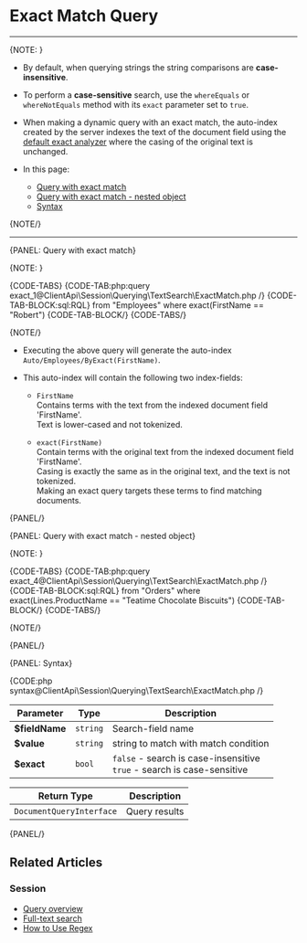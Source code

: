 # Exact Match Query

---

{NOTE: }

* By default, when querying strings the string comparisons are **case-insensitive**.

* To perform a **case-sensitive** search, use the `whereEquals` or `whereNotEquals` 
  method with its `exact` parameter set to `true`.  

* When making a dynamic query with an exact match, the auto-index created by the server indexes 
  the text of the document field using the [default exact analyzer](../../../../indexes/using-analyzers#ravendb) 
  where the casing of the original text is unchanged.

* In this page:
    * [Query with exact match](../../../../client-api/session/querying/text-search/exact-match-query#query-with-exact-match)
    * [Query with exact match - nested object](../../../../client-api/session/querying/text-search/exact-match-query#query-with-exact-match---nested-object)
    * [Syntax](../../../../client-api/session/querying/text-search/exact-match-query#syntax)

{NOTE/}

---

{PANEL: Query with exact match}

{NOTE: }

{CODE-TABS}
{CODE-TAB:php:query exact_1@ClientApi\Session\Querying\TextSearch\ExactMatch.php /}
{CODE-TAB-BLOCK:sql:RQL}
from "Employees"
where exact(FirstName == "Robert")
{CODE-TAB-BLOCK/}
{CODE-TABS/}

{NOTE/}

* Executing the above query will generate the auto-index `Auto/Employees/ByExact(FirstName)`.

* This auto-index will contain the following two index-fields:
  
  * `FirstName`  
    Contains terms with the text from the indexed document field 'FirstName'.  
    Text is lower-cased and not tokenized.  

  * `exact(FirstName)`  
    Contain terms with the original text from the indexed document field 'FirstName'.  
    Casing is exactly the same as in the original text, and the text is not tokenized.  
    Making an exact query targets these terms to find matching documents.

{PANEL/}

{PANEL: Query with exact match - nested object}

{NOTE: }

{CODE-TABS}
{CODE-TAB:php:query exact_4@ClientApi\Session\Querying\TextSearch\ExactMatch.php /}
{CODE-TAB-BLOCK:sql:RQL}
from "Orders" 
where exact(Lines.ProductName == "Teatime Chocolate Biscuits")
{CODE-TAB-BLOCK/}
{CODE-TABS/}

{NOTE/}

{PANEL/}

{PANEL: Syntax}

{CODE:php syntax@ClientApi\Session\Querying\TextSearch\ExactMatch.php /}

| Parameter     | Type                       | Description |
|---------------|----------------------------|-------------|
| **$fieldName** | `string` | Search-field name |
| **$value** | `string` | string to match with match condition |
| **$exact** | `bool` | `false` - search is case-insensitive<br>`true` - search is case-sensitive |

| Return Type | Description |
| ------------- | ----- |
| `DocumentQueryInterface` | Query results |

{PANEL/}

## Related Articles

### Session

- [Query overview](../../../../client-api/session/querying/how-to-query)
- [Full-text search](../../../../client-api/session/querying/text-search/full-text-search)
- [How to Use Regex](../../../../client-api/session/querying/text-search/using-regex)
